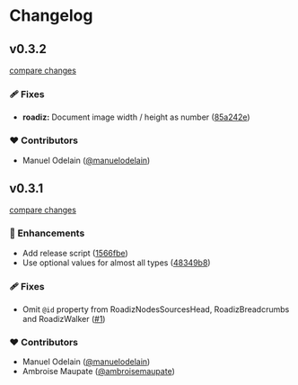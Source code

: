 # Changelog


## v0.3.2

[compare changes](https://github.com/roadiz/types/compare/v0.3.1...v0.3.2)

### 🩹 Fixes

- **roadiz:** Document image width / height as number ([85a242e](https://github.com/roadiz/types/commit/85a242e))

### ❤️ Contributors

- Manuel Odelain ([@manuelodelain](http://github.com/manuelodelain))

## v0.3.1

[compare changes](https://github.com/roadiz/types/compare/v0.2.0...v0.3.1)

### 🚀 Enhancements

- Add release script ([1566fbe](https://github.com/roadiz/types/commit/1566fbe))
- Use optional values for almost all types ([48349b8](https://github.com/roadiz/types/commit/48349b8))

### 🩹 Fixes

- Omit `@id` property from RoadizNodesSourcesHead, RoadizBreadcrumbs and RoadizWalker ([#1](https://github.com/roadiz/types/pull/1))

### ❤️ Contributors

- Manuel Odelain ([@manuelodelain](http://github.com/manuelodelain))
- Ambroise Maupate ([@ambroisemaupate](http://github.com/ambroisemaupate))

